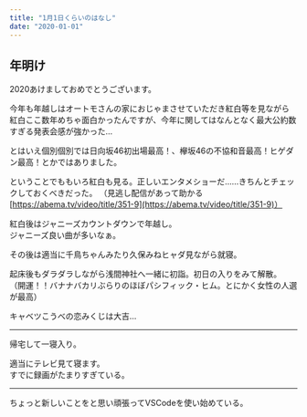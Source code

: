 ```yaml
---
title: "1月1日くらいのはなし"
date: "2020-01-01"
---
```


## 年明け

2020あけましておめでとうございます。

今年も年越しはオートモさんの家におじゃまさせていただき紅白等を見ながら  
紅白ここ数年めちゃ面白かったんですが、今年に関してはなんとなく最大公約数すぎる発表会感が強かった…

とはいえ個別個別では日向坂46初出場最高！、欅坂46の不協和音最高！ヒゲダン最高！とかではありました。

ということでももいろ紅白も見る。正しいエンタメショーだ……きちんとチェックしておくべきだった。
（見逃し配信があって助かる [https://abema.tv/video/title/351-9](https://abema.tv/video/title/351-9)）

紅白後はジャニーズカウントダウンで年越し。  
ジャニーズ良い曲が多いなぁ。

その後は適当に千鳥ちゃんみたり久保みねヒャダ見ながら就寝。

起床後もダラダラしながら浅間神社へ一緒に初詣。初日の入りをみて解散。  
（開運！！バナナバカリぶらりのほぼパシフィック・ヒム。とにかく女性の人選が最高）

キャベツこうべの恋みくじは大吉…

---

帰宅して一寝入り。

適当にテレビ見て寝ます。  
すでに録画がたまりすぎている。

---

ちょっと新しいことをと思い頑張ってVSCodeを使い始めている。
